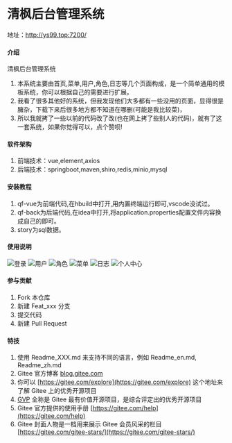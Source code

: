 # 清枫后台管理系统
地址：http://ys99.top:7200/

#### 介绍
清枫后台管理系统
1. 本系统主要由首页,菜单,用户,角色,日志等几个页面构成，是一个简单通用的模板系统，你可以根据自己的需要进行扩展。
2. 我看了很多其他好的系统，但我发现他们大多都有一些没用的页面，显得很是臃杂，下载下来后很多地方都不知道在哪删(可能是我比较菜)，
3. 所以我就拷了一些以前的代码改了改(也在网上拷了些别人的代码)，就有了这一套系统，如果你觉得可以，点个赞呗!

#### 软件架构

1. 前端技术：vue,element,axios
2. 后端技术：springboot,maven,shiro,redis,minio,mysql


#### 安装教程

1. qf-vue为前端代码,在hbuild中打开,用内置终端运行即可,vscode没试过。
2. qf-back为后端代码,在idea中打开,将application.properties配置文件内容换成自己的即可。
3. story为sql数据。

#### 使用说明

![登录](https://images.gitee.com/uploads/images/2021/0727/103532_14db1b08_5552314.png "屏幕截图.png")
![用户](https://images.gitee.com/uploads/images/2021/0727/103602_c2a6e15b_5552314.png "屏幕截图.png")
![角色](https://images.gitee.com/uploads/images/2021/0727/103615_80edfcdd_5552314.png "屏幕截图.png")
![菜单](https://images.gitee.com/uploads/images/2021/0727/103625_10b0bb5e_5552314.png "屏幕截图.png")
![日志](https://images.gitee.com/uploads/images/2021/0727/103633_0a5ce1e2_5552314.png "屏幕截图.png")
![个人中心](https://images.gitee.com/uploads/images/2021/0727/103643_4df8202e_5552314.png "屏幕截图.png")


#### 参与贡献

1.  Fork 本仓库
2.  新建 Feat_xxx 分支
3.  提交代码
4.  新建 Pull Request


#### 特技

1.  使用 Readme\_XXX.md 来支持不同的语言，例如 Readme\_en.md, Readme\_zh.md
2.  Gitee 官方博客 [blog.gitee.com](https://blog.gitee.com)
3.  你可以 [https://gitee.com/explore](https://gitee.com/explore) 这个地址来了解 Gitee 上的优秀开源项目
4.  [GVP](https://gitee.com/gvp) 全称是 Gitee 最有价值开源项目，是综合评定出的优秀开源项目
5.  Gitee 官方提供的使用手册 [https://gitee.com/help](https://gitee.com/help)
6.  Gitee 封面人物是一档用来展示 Gitee 会员风采的栏目 [https://gitee.com/gitee-stars/](https://gitee.com/gitee-stars/)
